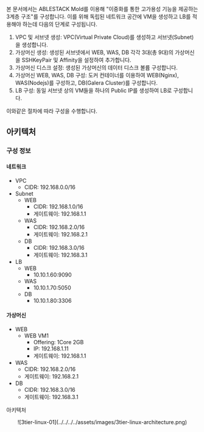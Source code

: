 본 문서에서는 ABLESTACK Mold를 이용해 "이중화를 통한 고가용성 기능을 제공하는 3계층 구조"를 구성합니다. 
이를 위해 독립된 네트워크 공간에 VM을 생성하고 LB를 적용해야 하는데 다음의 단계로 구성됩니다.

1. VPC 및 서브넷 생성: VPC(Virtual Private Cloud)를 생성하고 서브넷(Subnet)을 생성합니다.
2. 가상머신 생성: 생성된 서브넷에서 WEB, WAS, DB 각각 3대(총 9대)의 가상머신을 SSHKeyPair 및 Affinity을 설정하여 추가합니다.
3. 가상머신 디스크 설정: 생성된 가상머신의 데이터 디스크 볼륨 구성합니다.
4. 가상머신 WEB, WAS, DB 구성: 도커 컨테이너를 이용하여 WEB(Nginx), WAS(Nodejs)를 구성하고, DB(Galera Cluster)를 구성합니다. 
5. LB 구성: 동일 서브넷 상의 VM들을 하나의 Public IP를 생성하여 LB로 구성합니다.

이와같은 절차에 따라 구성을 수행합니다. 

## 아키텍처

### 구성 정보
#### 네트워크
- VPC
    - CIDR: 192.168.0.0/16
- Subnet
    - WEB
        - CIDR: 192.168.1.0/16
        - 게이트웨이: 192.168.1.1
    - WAS
        - CIDR: 192.168.2.0/16
        - 게이트웨이: 192.168.2.1
    - DB
        - CIDR: 192.168.3.0/16
        - 게이트웨이: 192.168.3.1
- LB 
    - WEB
        - 10.10.1.60:9090
    - WAS
        - 10.10.1.70:5050
    - DB
        - 10.10.1.80:3306

#### 가상머신
- WEB
    - WEB VM1
        - Offering: 1Core 2GB
        - IP: 192.168.1.11
        - 게이트웨이: 192.168.1.1
- WAS
    - CIDR: 192.168.2.0/16
    - 게이트웨이: 192.168.2.1
- DB
    - CIDR: 192.168.3.0/16
    - 게이트웨이: 192.168.3.1

아키텍처

<center>
![3tier-linux-01](../../../../assets/images/3tier-linux-architecture.png)
</center>

